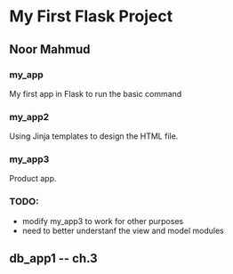 # My First Flask Project

## Noor Mahmud

### my_app
<p>My first app in Flask to run the basic command<P>

### my_app2
<p>Using Jinja templates to design the HTML file. <p>

### my_app3
<p>Product app.<p>


### TODO:
* modify my_app3 to work for other purposes
* need to better understanf the view and model modules

## db_app1 -- ch.3